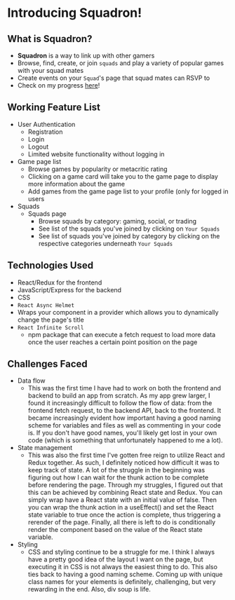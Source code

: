 # Introducing Squadron!

## What is Squadron?
- **Squadron** is a way to link up with other gamers
- Browse, find, create, or join `squads` and play a variety of popular games with your squad mates
- Create events on your `Squad`'s page that squad mates can RSVP to
- Check on my progress [here](https://squadron-gaming.herokuapp.com/)!

## Working Feature List
- User Authentication
  - Registration
  - Login
  - Logout
  - Limited website functionality without logging in
- Game page list
  - Browse games by popularity or metacritic rating
  - Clicking on a game card will take you to the game page to display more information about the game
  - Add games from the game page list to your profile (only for logged in users
- Squads
  - Squads page
    - Browse squads by category: gaming, social, or trading
    - See list of the squads you've joined by clicking on `Your Squads`
    - See list of squads you've joined by category by clicking on the respective categories underneath `Your Squads`

## Technologies Used
-  React/Redux for the frontend
-  JavaScript/Express for the backend
-  CSS
-  `React Async Helmet`
  - Wraps your component in a provider which allows you to dynamically change the page's title
- `React Infinite Scroll`
  - npm package that can execute a fetch request to load more data once the user reaches a certain point  position on the page

## Challenges Faced
- Data flow
  - This was the first time I have had to work on both the frontend and backend to build an app from scratch. As my app grew larger, I found it increasingly difficult to follow the flow of data: from the frontend fetch request, to the backend API, back to the frontend. It became increasingly evident how important having a good naming scheme for variables and files as well as commenting in your code is. If you don't have good names, you'll likely get lost in your own code (which is something that unfortunately happened to me a lot).
- State management
  - This was also the first time I've gotten free reign to utilize React and Redux together. As such, I definitely noticed how difficult it was to keep track of state. A lot of the struggle in the beginning was figuring out how I can wait for the thunk action to be complete before rendering the page. Through my struggles, I figured out that this can be achieved by combining React state and Redux. You can simply wrap have a React state with an initial value of false. Then you can wrap the thunk action in a useEffect() and set the React state variable to true once the action is complete, thus triggering a rerender of the page.  Finally, all there is left to do is conditionally render the component based on the value of the React state variable.
- Styling
  - CSS and styling continue to be a struggle for me. I think I always have a pretty good idea of the layout I want on the page, but executing it in CSS is not always the easiest thing to do. This also ties back to having a good naming scheme. Coming up with unique class names for your elements is definitely, challenging, but very rewarding in the end. Also, div soup is life.
